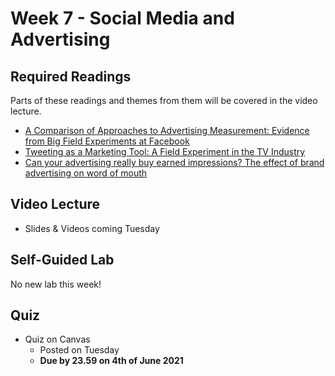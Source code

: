 # Week 7 - Social Media and Advertising

## Required Readings

Parts of these readings and themes from them will be covered in the video lecture.

* [A Comparison of Approaches to Advertising Measurement: Evidence from Big Field Experiments at Facebook][gordon]
* [Tweeting as a Marketing Tool: A Field Experiment in the TV Industry][gong]
* [Can your advertising really buy earned impressions? The effect of brand advertising on word of mouth][lovett]

## Video Lecture

<!-- * [Slides][lecture-slides-06] -->
* Slides & Videos coming Tuesday
<!-- * Videos as a [playlist](https://www.youtube.com/playlist?list=PL9QkA7C7GRGXgdNurrsgBJwyY8d91PaMy) -->

## Self-Guided Lab

No new lab this week!

## Quiz
<!-- * [Link][quiz-07] to Quiz on Canvas -->

* Quiz on Canvas
    * Posted on Tuesday
    * **Due by 23.59 on 4th of June 2021**

[gordon]: https://papers.ssrn.com/sol3/papers.cfm?abstract_id=3033144
[gong]: https://dspace.mit.edu/handle/1721.1/120756
[lovett]: https://link.springer.com/article/10.1007/s11129-019-09211-9